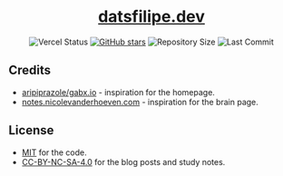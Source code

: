 <div align="center">

# [datsfilipe.dev](https://datsfilipe.dev)

![Vercel Status](https://img.shields.io/github/deployments/datsfilipe/datsfilipe.dev/production?logo=vercel&logoColor=white&label=vercel)
[![GitHub stars](https://img.shields.io/github/stars/datsfilipe/datsfilipe.dev.svg)](https://github.com/datsfilipe/datsfilipe.dev/stargazers)
![Repository Size](https://img.shields.io/github/repo-size/datsfilipe/datsfilipe.dev.svg)
![Last Commit](https://img.shields.io/github/last-commit/datsfilipe/datsfilipe.dev.svg)

</div>

## Credits

- [aripiprazole/gabx.io](https://github.com/aripiprazole/gabx.io) - inspiration for the homepage.
- [notes.nicolevanderhoeven.com](https://notes.nicolevanderhoeven.com) - inspiration for the brain page.

## License

- [MIT](./LICENSE) for the code.
- [CC-BY-NC-SA-4.0](./CC-BY-NC-SA-4.0) for the blog posts and study notes.